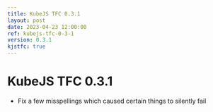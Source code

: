 ```yaml
---
title: KubeJS TFC 0.3.1
layout: post
date: 2023-04-23 12:00:00
ref: kubejs-tfc-0-3-1
version: 0.3.1
kjstfc: true
---
```


# KubeJS TFC 0.3.1

- Fix a few misspellings which caused certain things to silently fail
